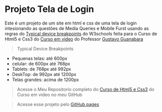 
<h1>Projeto Tela de Login</h1>
<p>Este é um projeto de um site em html e css de uma tela de login intesionando as questões de Media Queries e Mobile Furst usando as regras do <a href="https://www.w3schools.com/howto/howto_css_media_query_breakpoints.asp">Typical device breakpoints</a> do W3schools feita para o Curso de Html5 e Css3 do <a href="https://www.cursoemvideo.com/">Curso em video</a> do Professor <a href="https://github.com/gustavoguanabara">Gustavo Guanabara</a> </p>

>Typical Device Breakpoints

<ul>
<li>Pequenas telas: até 600px</li>
<li>celular: de 600px até 768px</li>
<li>Tablets: de 768px até 992px</li>
<li>DeskTop: de 992px até 1200px</li>
<li>Telas grandes: acima de 1200px</li>
</ul>

>Acesse o Meu Repositorio completo do <a href="https://github.com/Ricardofelixdias/curso-html-css">Curso de Html5 e Css3</a> do Curso em video no meu GitHub

>Acesse esse projeto pelo <a href="https://ricardofelixdias.github.io/tela-de-login/">GitHub pages</a>